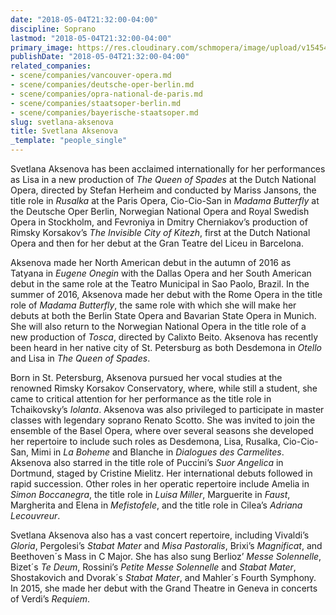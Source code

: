 ```yaml
---
date: "2018-05-04T21:32:00-04:00"
discipline: Soprano
lastmod: "2018-05-04T21:32:00-04:00"
primary_image: https://res.cloudinary.com/schmopera/image/upload/v1545409169/media/webhook-uploads/1525483795171/AKSENOVA-Svetlana-TT-Fotografie-687x1030.jpg.jpg
publishDate: "2018-05-04T21:32:00-04:00"
related_companies:
- scene/companies/vancouver-opera.md
- scene/companies/deutsche-oper-berlin.md
- scene/companies/opra-national-de-paris.md
- scene/companies/staatsoper-berlin.md
- scene/companies/bayerische-staatsoper.md
slug: svetlana-aksenova
title: Svetlana Aksenova
_template: "people_single"
---
```


Svetlana Aksenova has been acclaimed internationally for her performances as Lisa in a new production of *The Queen of Spades* at the Dutch National Opera, directed by Stefan Herheim and conducted by Mariss Jansons, the title role in *Rusalka* at the Paris Opera, Cio-Cio-San in *Madama Butterfly* at the Deutsche Oper Berlin, Norwegian National Opera and Royal Swedish Opera in Stockholm, and Fevroniya in Dmitry Cherniakov’s production of Rimsky Korsakov’s *The Invisible City of Kitezh*, first at the Dutch National Opera and then for her debut at the Gran Teatre del Liceu in Barcelona.

Aksenova made her North American debut in the autumn of 2016 as Tatyana in *Eugene Onegin* with the Dallas Opera and her South American debut in the same role at the Teatro Municipal in Sao Paolo, Brazil. In the summer of 2016, Aksenova made her debut with the Rome Opera in the title role of *Madama Butterfly*, the same role with which she will make her debuts at both the Berlin State Opera and Bavarian State Opera in Munich. She will also return to the Norwegian National Opera in the title role of a new production of *Tosca*, directed by Calixto Beito. Aksenova has recently been heard in her native city of St. Petersburg as both Desdemona in *Otello* and Lisa in *The Queen of Spades*.

Born in St. Petersburg, Aksenova pursued her vocal studies at the renowned Rimsky Korsakov Conservatory, where, while still a student, she came to critical attention for her performance as the title role in Tchaikovsky’s *Iolanta*. Aksenova was also privileged to participate in master classes with legendary soprano Renato Scotto. She was invited to join the ensemble of the Basel Opera, where over several seasons she developed her repertoire to include such roles as Desdemona, Lisa, Rusalka, Cio-Cio-San, Mimi in *La Boheme* and Blanche in *Dialogues des Carmelites*. Aksenova also starred in the title role of Puccini’s *Suor Angelica* in Dortmund, staged by Cristine Mielitz. Her international debuts followed in rapid succession. Other roles in her operatic repertoire include Amelia in *Simon Boccanegra*, the title role in *Luisa Miller*, Marguerite in *Faust*, Margherita and Elena in *Mefistofele*, and the title role in Cilea’s *Adriana Lecouvreur*.

Svetlana Aksenova also has a vast concert repertoire, including Vivaldi’s *Gloria*, Pergolesi’s *Stabat Mater* and *Misa Pastoralis*, Brixi’s *Magnificat*, and Beethoven´s Mass in C Major. She has also sung Berlioz’ *Messe Solennelle*, Bizet´s *Te Deum*, Rossini’s *Petite Messe Solennelle* and *Stabat Mater*, Shostakovich and Dvorak´s *Stabat Mater*, and Mahler´s Fourth Symphony. In 2015, she made her debut with the Grand Theatre in Geneva in concerts of Verdi’s *Requiem*.
